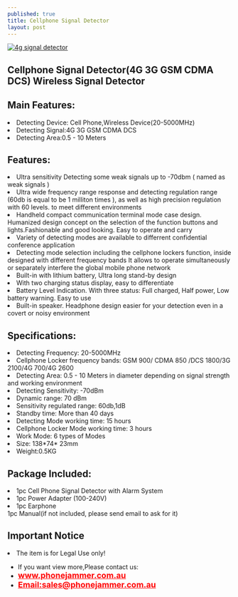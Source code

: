 ```yaml
---
published: true
title: Cellphone Signal Detector 
layout: post
---
```

<a href="http://www.phonejammer.com.au/cellphonesignaldetector4g3ggsmcdmadcswirelesssignaldetector-p-200.html"><img src="http://www.phonejammer.com.au/images/jammera/audetector20150722004_03.jpg"  alt="4g signal detector"/></a>


 <div class="std"> <h2>Cellphone Signal Detector(4G 3G GSM CDMA DCS) Wireless Signal Detector</h2>
<h2>Main Features:</h2>
<li>Detecting Device: Cell Phone,Wireless Device(20-5000MHz)</li>
<li>Detecting Signal:4G 3G GSM CDMA DCS</li>
<li>Detecting Area:0.5 - 10 Meters</li>
<h2>Features:</h2>
<li>Ultra sensitivity Detecting some weak signals up to -70dbm ( named as weak signals )</li>
<li>Ultra wide frequency range response and detecting regulation range (60db is equal to be 1 milliton times ), as well as high precision regulation with 60 levels. to meet different environments</li>
<li>Handheld compact communication terminal mode case design. Humanized design concept on the selection of the function buttons and lights.Fashionable and good looking. Easy to operate and carry</li>
<li>Variety of detecting modes are available to differrent confidential conference application</li>
<li>Detecting mode selection including the cellphone lockers function, inside designed with different frequency bands It allows to operate simultaneously or separately interfere the global mobile phone network</li>
<li>Built-in with lithium battery, Ultra long stand-by design</li>
<li>With two charging status display, easy to differentiate</li>
<li>Battery Level Indication. With three status: Full charged, Half power, Low battery warning. Easy to use</li>
<li>Built-in speaker. Headphone design easier for your detection even in a covert or noisy environment</li>
<h2>Specifications:</h2>
<li>Detecting Frequency: 20-5000MHz</li>
<li>Cellphone Locker frequency bands: GSM 900/ CDMA 850 /DCS 1800/3G 2100/4G 700/4G 2600</li>
<li>Detecting Area: 0.5 - 10 Meters in diameter depending on signal strength and 
working environment</li>
<li>Detecting Sensitivity: -70dBm</li>
<li>Dynamic range: 70 dBm</li>
<li>Sensitivity regulated range: 60db,1dB</li>
<li>Standby time: More than 40 days</li>
<li>Detecting Mode working time: 15 hours</li>
<li>Cellphone Locker Mode working time: 3 hours</li>
<li>Work Mode: 6 types of Modes</li>
<li>Size: 138*74* 23mm</li>
<li>Weight:0.5KG</li>
<h2>Package Included:</h2>
<li>1pc Cell Phone Signal Detector with Alarm System</li>
<li>1pc Power Adapter (100-240V)</li>
<li>1pc Earphone</li
<li>1pc Manual(if not included, please send email to ask for it)</li>
<h2>Important Notice</h2>
<li>The item is for Legal Use only!</li></div>



<div><ul>
<li>If you want view more,Please contact us:</li>
<li><a href="www.phonejammer.com.au"  title="www.phonejammer.com.au" style="font-size:18px; font-weight:bold; color:#F00;">www.phonejammer.com.au</a></li>
<li><a href="Mailto:sales@phonejammer.com.au" style="font-size:18px; font-weight:bold; color:#F00;">Email:sales@phonejammer.com.au</a></li>
</ul></div>
